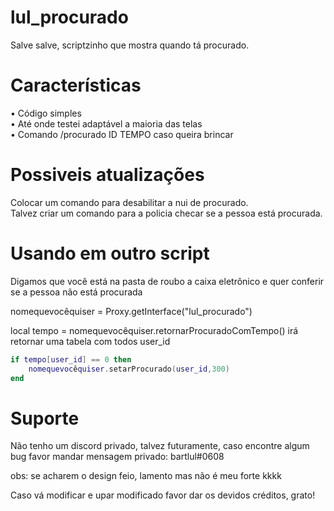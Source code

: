 # lul_procurado
Salve salve, scriptzinho que mostra quando tá procurado.

# Características
• Código simples<br>
• Até onde testei adaptável a maioria das telas<br>
• Comando /procurado ID TEMPO caso queira brincar<br>

# Possiveis atualizações
Colocar um comando para desabilitar a nui de procurado.<br>
Talvez criar um comando para a policia checar se a pessoa está procurada.<br>

# Usando em outro script
Digamos que você está na pasta de roubo a caixa eletrônico e quer conferir se a pessoa não está procurada

nomequevocêquiser = Proxy.getInterface("lul_procurado")

local tempo = nomequevocêquiser.retornarProcuradoComTempo() irá retornar uma tabela com todos user_id<br>
```lua
if tempo[user_id] == 0 then
    nomequevocêquiser.setarProcurado(user_id,300)
end
```
# Suporte
Não tenho um discord privado, talvez futuramente, caso encontre algum bug favor mandar mensagem privado: bartlul#0608

obs: se acharem o design feio, lamento mas não é meu forte kkkk

Caso vá modificar e upar modificado favor dar os devidos créditos, grato!
